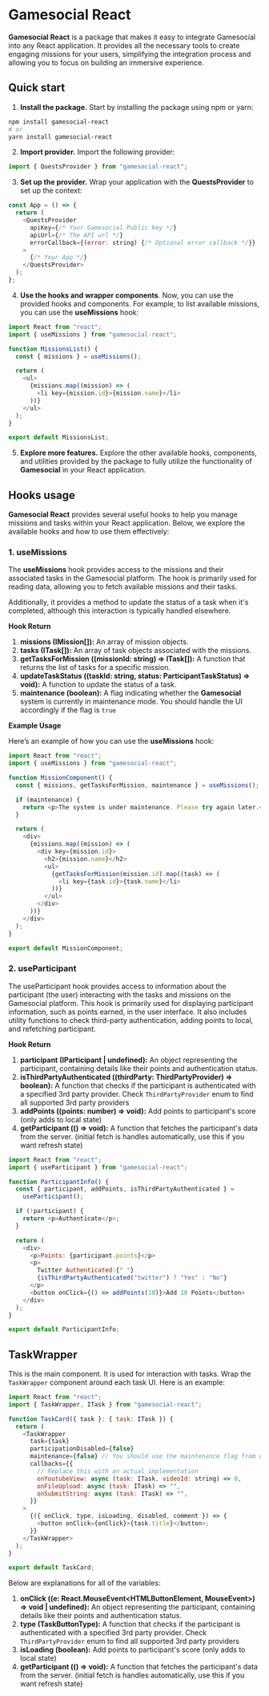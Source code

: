# Gamesocial React

**Gamesocial React** is a package that makes it easy to integrate Gamesocial into any React application. It provides all the necessary tools to create engaging missions for your users, simplifying the integration process and allowing you to focus on building an immersive experience.

## Quick start

1. **Install the package.** Start by installing the package using npm or yarn:

```sh
npm install gamesocial-react
# or
yarn install gamesocial-react
```

2. **Import provider.** Import the following provider:

```js
import { QuestsProvider } from "gamesocial-react";
```

3. **Set up the provider.** Wrap your application with the **QuestsProvider** to set up the context:

```js
const App = () => {
  return (
    <QuestsProvider
      apiKey={/* Your Gamesocial Public key */}
      apiUrl={/* The API url */}
      errorCallback={(error: string) {/* Optional error callback */}}
    >
      {/* Your App */}
    </QuestsProvider>
  );
};
```

4. **Use the hooks and wrapper components**. Now, you can use the provided hooks and components. For example, to list available missions, you can use the **useMissions** hook:

```js
import React from "react";
import { useMissions } from "gamesocial-react";

function MissionsList() {
  const { missions } = useMissions();

  return (
    <ul>
      {missions.map((mission) => (
        <li key={mission.id}>{mission.name}</li>
      ))}
    </ul>
  );
}

export default MissionsList;
```

5. **Explore more features.** Explore the other available hooks, components, and utilities provided by the package to fully utilize the functionality of **Gamesocial** in your React application.

## Hooks usage

**Gamesocial React** provides several useful hooks to help you manage missions and tasks within your React application. Below, we explore the available hooks and how to use them effectively:

### 1. useMissions

The **useMissions** hook provides access to the missions and their associated tasks in the Gamesocial platform. The hook is primarily used for reading data, allowing you to fetch available missions and their tasks.

Additionally, it provides a method to update the status of a task when it's completed, although this interaction is typically handled elsewhere.

**Hook Return**

1. **missions (IMission[]):**
   An array of mission objects.
2. **tasks (ITask[]):**
   An array of task objects associated with the missions.
3. **getTasksForMission ((missionId: string) => ITask[]):**
   A function that returns the list of tasks for a specific mission.
4. **updateTaskStatus ((taskId: string, status: ParticipantTaskStatus) => void):**
   A function to update the status of a task.
5. **maintenance (boolean):**
   A flag indicating whether the **Gamesocial** system is currently in maintenance mode. You should handle the UI accordingly if the flag is `true`

**Example Usage**

Here’s an example of how you can use the **useMissions** hook:

```js
import React from "react";
import { useMissions } from "gamesocial-react";

function MissionComponent() {
  const { missions, getTasksForMission, maintenance } = useMissions();

  if (maintenance) {
    return <p>The system is under maintenance. Please try again later.</p>;
  }

  return (
    <div>
      {missions.map((mission) => (
        <div key={mission.id}>
          <h2>{mission.name}</h2>
          <ul>
            {getTasksForMission(mission.id).map((task) => (
              <li key={task.id}>{task.name}</li>
            ))}
          </ul>
        </div>
      ))}
    </div>
  );
}

export default MissionComponent;
```

### 2. useParticipant

The useParticipant hook provides access to information about the participant (the user) interacting with the tasks and missions on the Gamesocial platform. This hook is primarily used for displaying participant information, such as points earned, in the user interface. It also includes utility functions to check third-party authentication, adding points to local, and refetching participant.

**Hook Return**

1. **participant (IParticipant | undefined):**
   An object representing the participant, containing details like their points and authentication status.
2. **isThirdPartyAuthenticated ((thirdParty: ThirdPartyProvider) => boolean):**
   A function that checks if the participant is authenticated with a specified 3rd party provider. Check `ThirdPartyProvider` enum to find all supported 3rd party providers
3. **addPoints ((points: number) => void):**
   Add points to participant's score (only adds to local state)
4. **getParticipant (() => void):**
   A function that fetches the participant's data from the server. (initial fetch is handles automatically, use this if you want refresh state)

```js
import React from "react";
import { useParticipant } from "gamesocial-react";

function ParticipantInfo() {
  const { participant, addPoints, isThirdPartyAuthenticated } =
    useParticipant();

  if (!participant) {
    return <p>Authenticate</p>;
  }

  return (
    <div>
      <p>Points: {participant.points}</p>
      <p>
        Twitter Authenticated:{" "}
        {isThirdPartyAuthenticated("twitter") ? "Yes" : "No"}
      </p>
      <button onClick={() => addPoints(10)}>Add 10 Points</button>
    </div>
  );
}

export default ParticipantInfo;
```

## TaskWrapper

This is the main component. It is used for interaction with tasks. Wrap the `TaskWrapper` component around each task UI. Here is an example:

```js
import React from "react";
import { TaskWrapper, ITask } from "gamesocial-react";

function TaskCard({ task }: { task: ITask }) {
  return (
    <TaskWrapper
      task={task}
      participationDisabled={false}
      maintenance={false} // You should use the maintenance flag from useMissions hook
      callbacks={{
        // Replace this with an actual implementation
        onYoutubeView: async (task: ITask, videoId: string) => 0,
        onFileUpload: async (task: ITask) => "",
        onSubmitString: async (task: ITask) => "",
      }}
    >
      {({ onClick, type, isLoading, disabled, comment }) => {
        <button onClick={onClick}>{task.title}</button>;
      }}
    </TaskWrapper>
  );
}

export default TaskCard;
```

Below are explanations for all of the variables:

1. **onClick ((e: React.MouseEvent<HTMLButtonElement, MouseEvent>) => void | undefined):**
   An object representing the participant, containing details like their points and authentication status.
2. **type (TaskButtonType):**
   A function that checks if the participant is authenticated with a specified 3rd party provider. Check `ThirdPartyProvider` enum to find all supported 3rd party providers
3. **isLoading (boolean):**
   Add points to participant's score (only adds to local state)
4. **getParticipant (() => void):**
   A function that fetches the participant's data from the server. (initial fetch is handles automatically, use this if you want refresh state)
